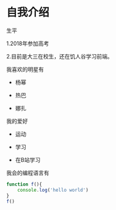 # 自我介绍
生平

1.2018年参加高考

2.目前是大三在校生，还在饥人谷学习前端。

我喜欢的明星有

* 杨幂

* 热巴

* 娜扎

我的爱好

* 运动

* 学习

* 在B站学习
  
我会的编程语言有

```javascript
function f(){
    console.log('hello world')
}
f()
```

